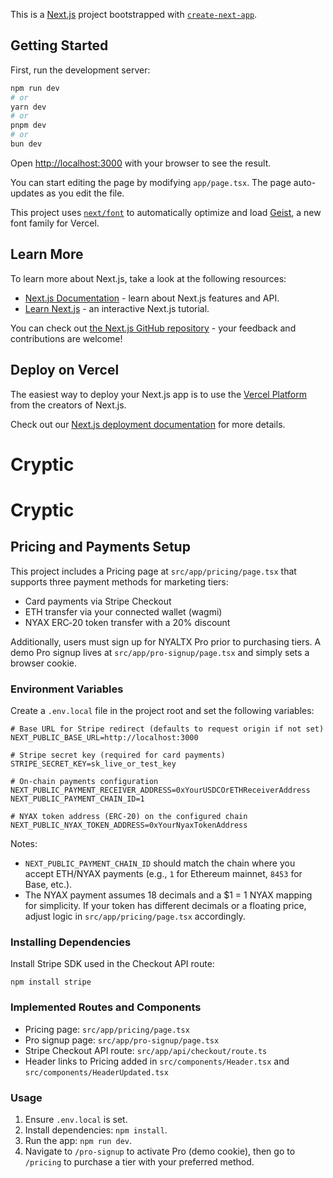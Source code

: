 This is a [Next.js](https://nextjs.org) project bootstrapped with [`create-next-app`](https://nextjs.org/docs/app/api-reference/cli/create-next-app).

## Getting Started

First, run the development server:

```bash
npm run dev
# or
yarn dev
# or
pnpm dev
# or
bun dev
```

Open [http://localhost:3000](http://localhost:3000) with your browser to see the result.

You can start editing the page by modifying `app/page.tsx`. The page auto-updates as you edit the file.

This project uses [`next/font`](https://nextjs.org/docs/app/building-your-application/optimizing/fonts) to automatically optimize and load [Geist](https://vercel.com/font), a new font family for Vercel.

## Learn More

To learn more about Next.js, take a look at the following resources:

- [Next.js Documentation](https://nextjs.org/docs) - learn about Next.js features and API.
- [Learn Next.js](https://nextjs.org/learn) - an interactive Next.js tutorial.

You can check out [the Next.js GitHub repository](https://github.com/vercel/next.js) - your feedback and contributions are welcome!

## Deploy on Vercel

The easiest way to deploy your Next.js app is to use the [Vercel Platform](https://vercel.com/new?utm_medium=default-template&filter=next.js&utm_source=create-next-app&utm_campaign=create-next-app-readme) from the creators of Next.js.

Check out our [Next.js deployment documentation](https://nextjs.org/docs/app/building-your-application/deploying) for more details.
# Cryptic
# Cryptic

## Pricing and Payments Setup

This project includes a Pricing page at `src/app/pricing/page.tsx` that supports three payment methods for marketing tiers:

- Card payments via Stripe Checkout
- ETH transfer via your connected wallet (wagmi)
- NYAX ERC‑20 token transfer with a 20% discount

Additionally, users must sign up for NYALTX Pro prior to purchasing tiers. A demo Pro signup lives at `src/app/pro-signup/page.tsx` and simply sets a browser cookie.

### Environment Variables

Create a `.env.local` file in the project root and set the following variables:

```
# Base URL for Stripe redirect (defaults to request origin if not set)
NEXT_PUBLIC_BASE_URL=http://localhost:3000

# Stripe secret key (required for card payments)
STRIPE_SECRET_KEY=sk_live_or_test_key

# On-chain payments configuration
NEXT_PUBLIC_PAYMENT_RECEIVER_ADDRESS=0xYourUSDCOrETHReceiverAddress
NEXT_PUBLIC_PAYMENT_CHAIN_ID=1

# NYAX token address (ERC-20) on the configured chain
NEXT_PUBLIC_NYAX_TOKEN_ADDRESS=0xYourNyaxTokenAddress
```

Notes:

- `NEXT_PUBLIC_PAYMENT_CHAIN_ID` should match the chain where you accept ETH/NYAX payments (e.g., `1` for Ethereum mainnet, `8453` for Base, etc.).
- The NYAX payment assumes 18 decimals and a $1 = 1 NYAX mapping for simplicity. If your token has different decimals or a floating price, adjust logic in `src/app/pricing/page.tsx` accordingly.

### Installing Dependencies

Install Stripe SDK used in the Checkout API route:

```
npm install stripe
```

### Implemented Routes and Components

- Pricing page: `src/app/pricing/page.tsx`
- Pro signup page: `src/app/pro-signup/page.tsx`
- Stripe Checkout API route: `src/app/api/checkout/route.ts`
- Header links to Pricing added in `src/components/Header.tsx` and `src/components/HeaderUpdated.tsx`

### Usage

1. Ensure `.env.local` is set.
2. Install dependencies: `npm install`.
3. Run the app: `npm run dev`.
4. Navigate to `/pro-signup` to activate Pro (demo cookie), then go to `/pricing` to purchase a tier with your preferred method.
